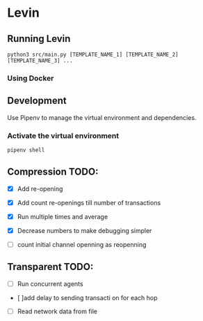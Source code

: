 # Levin

## Running Levin
```shell
python3 src/main.py [TEMPLATE_NAME_1] [TEMPLATE_NAME_2] [TEMPLATE_NAME_3] ...
```

### Using Docker


## Development
Use Pipenv to manage the virtual environment and dependencies.

### Activate the virtual environment
```bash
pipenv shell
```

## Compression TODO:
- [X] Add re-opening
- [X] Add count re-openings till number of transactions
- [X] Run multiple times and average
- [X] Decrease numbers to make debugging simpler
- [ ] count initial channel openning as reopenning


## Transparent TODO:
- [ ] Run concurrent agents
- [ ]add delay to sending transacti on for each hop
- [ ] Read network data from file

